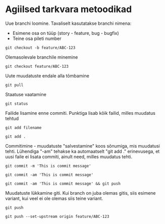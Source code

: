 # Agiilsed tarkvara metoodikad

Uue branchi loomine. Tavaliselt kasutatakse branchi nimena:
- Esimene osa on tüüp (story - feature, bug - bugfix)
- Teine osa pileti number
```
git checkout -b feature/ABC-123
```


Olemasolevale branchile minemine
```
git checkout feature/ABC-123
```


Uute muudatuste endale alla tõmbamine
```
git pull
```


Staatuse vaatamine
```
git status
```


Failide lisamine enne commiti. Punktiga lisab kõik failid, milles muudatus tehtud
```
git add filename

git add .
```


Commitimine - muudatuste "salvestamine" koos sõnumiga, mis muudatusi tehti. Lühendiga "-am" tehakse ka automaatselt "git add ." erinevusega, et uusi faile ei lisata commiti, ainult need, milles muudatus tehti.
```
git commit -m 'This is commit message'

git commit -am 'This is commit message'

git commit -am 'This is commit message' && git push
```


Muudatuste lükkamine giti. Kui branch on juba olemas gitis, siis esimene variant, kui veel ei ole olemas siis teine variant.
```
git push

git push --set-upstream origin feature/ABC-123
```
